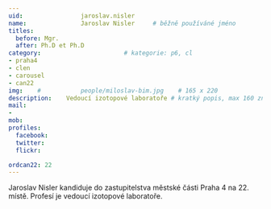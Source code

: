 ```yaml
---
uid:                jaroslav.nisler
name:               Jaroslav Nisler  	# běžně používáné jméno
titles:
  before: Mgr.
  after: Ph.D et Ph.D
category:                       # kategorie: p6, cl
- praha4
- clen
- carousel
- can22
img: 	#	        people/miloslav-bim.jpg    # 165 x 220
description:    Vedoucí izotopové laboratoře # kratký popis, max 160 znaků
mail:
- 
mob:			
profiles:
  facebook:
  twitter: 
  flickr: 

ordcan22: 22
---
```


Jaroslav Nisler kandiduje do zastupitelstva městské části Praha 4 na 22. místě. Profesí je vedoucí izotopové laboratoře.
